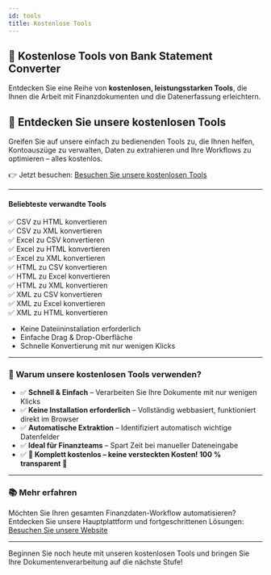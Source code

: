 ```yaml
---
id: tools
title: Kostenlose Tools
---
```


## 🚀 Kostenlose Tools von Bank Statement Converter

Entdecken Sie eine Reihe von **kostenlosen, leistungsstarken Tools**, die Ihnen die Arbeit mit Finanzdokumenten und die Datenerfassung erleichtern.

## 🔧 Entdecken Sie unsere kostenlosen Tools

Greifen Sie auf unsere einfach zu bedienenden Tools zu, die Ihnen helfen, Kontoauszüge zu verwalten, Daten zu extrahieren und Ihre Workflows zu optimieren – alles kostenlos.

👉 Jetzt besuchen: [Besuchen Sie unsere kostenlosen Tools](https://bankstmtconverter.com/tools)

---

#### Beliebteste verwandte Tools

 ✅ CSV zu HTML konvertieren  
 ✅ CSV zu XML konvertieren  
 ✅ Excel zu CSV konvertieren  
 ✅ Excel zu HTML konvertieren  
 ✅ Excel zu XML konvertieren  
 ✅ HTML zu CSV konvertieren  
 ✅ HTML zu Excel konvertieren  
 ✅ HTML zu XML konvertieren  
 ✅ XML zu CSV konvertieren  
 ✅ XML zu Excel konvertieren  
 ✅ XML zu HTML konvertieren  

- Keine Dateiininstallation erforderlich  
- Einfache Drag & Drop-Oberfläche  
- Schnelle Konvertierung mit nur wenigen Klicks

---

### 🌟 Warum unsere kostenlosen Tools verwenden?

- ✅ **Schnell & Einfach** – Verarbeiten Sie Ihre Dokumente mit nur wenigen Klicks  
- ✅ **Keine Installation erforderlich** – Vollständig webbasiert, funktioniert direkt im Browser  
- ✅ **Automatische Extraktion** – Identifiziert automatisch wichtige Datenfelder  
- ✅ **Ideal für Finanzteams** – Spart Zeit bei manueller Dateneingabe  
- ✅ **🎉 Komplett kostenlos – keine versteckten Kosten! 100 % transparent 🚀**  

---

### 📚 Mehr erfahren

Möchten Sie Ihren gesamten Finanzdaten-Workflow automatisieren?  
Entdecken Sie unsere Hauptplattform und fortgeschrittenen Lösungen: [Besuchen Sie unsere Website](https://bankstmtconverter.com)

---

Beginnen Sie noch heute mit unseren kostenlosen Tools und bringen Sie Ihre Dokumentenverarbeitung auf die nächste Stufe!
